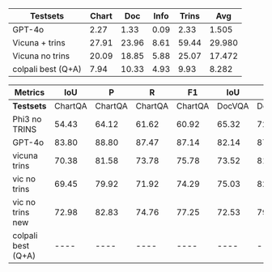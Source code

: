 | Testsets               | Chart | Doc   | Info | Trins | Avg    |
|------------------------|-------|-------|------|-------|--------|
| GPT-4o                 | 2.27  | 1.33  | 0.09 | 2.33  | 1.505  |
| Vicuna + trins         | 27.91 | 23.96 | 8.61 | 59.44 | 29.980 |
| Vicuna no trins        | 20.09 | 18.85 | 5.88 | 25.07 | 17.472 |
| colpali best (Q+A)     | 7.94  | 10.33 | 4.93 | 9.93  | 8.282  |


| **Metrics**     | **IoU** | **P**  | **R**  | **F1** | **IoU** | **P**  | **R**  | **F1** | **IoU** | **P**  | **R**  | **F1** | **IoU** | **P**  | **R**  | **F1** | **Average** |
|-----------------|---------|--------|--------|--------|---------|--------|--------|--------|---------|--------|--------|--------|---------|--------|--------|--------|------------|
| **Testsets**    | ChartQA | ChartQA | ChartQA | ChartQA | DocVQA  | DocVQA  | DocVQA  | DocVQA  | Info    | Info   | Info   | Info   | TRINS   | TRINS   | TRINS   | TRINS   |         |
| Phi3 no TRINS   | 54.43   | 64.12  | 61.62  | 60.92  | 65.32   | 72.83  | 71.75  | 70.24  | 43.10   | 55.94  | 51.13  | 51.09  | 65.15   | 77.10   | 69.97   | 70.83   | 62.85     |
| GPT-4o          | 83.80   | 88.80  | 87.47  | 87.14  | 82.14   | 87.14  | 89.50  | 86.16  | 68.19   | 79.57  | 78.81  | 75.82  | 96.08   | 96.06   | 91.53   | 92.16   | 85.34     |
| vicuna trins    | 70.38   | 81.58  | 73.78  | 75.78  | 73.52   | 81.67  | 75.13  | 77.02  | 39.23   | 47.29  | 42.86  | 43.90  | 85.48   | 92.17   | 79.94   | 83.62   | 69.77     |
| vic no trins    | 69.45   | 79.92  | 71.92  | 74.29  | 75.03   | 82.00  | 77.38  | 78.30  | 36.65   | 45.46  | 40.06  | 41.62  | 83.39   | 89.88   | 75.26   | 79.34   | 68.12     |
| vic no trins new| 72.98   | 82.83  | 74.76  | 77.25  | 72.53   | 79.83  | 74.71  | 75.88  | 38.16   | 47.17  | 41.25  | 43.08  | 76.69   | 91.71   | 78.41   | 82.25   | 69.34     |
| colpali best (Q+A) | ----   | ----  | ----  | ----  | ----     | ----    | ----   | ----  | ----    | ----    | ----   | ----  | ----    | ----     | ----  | ----      | 47.19  |
